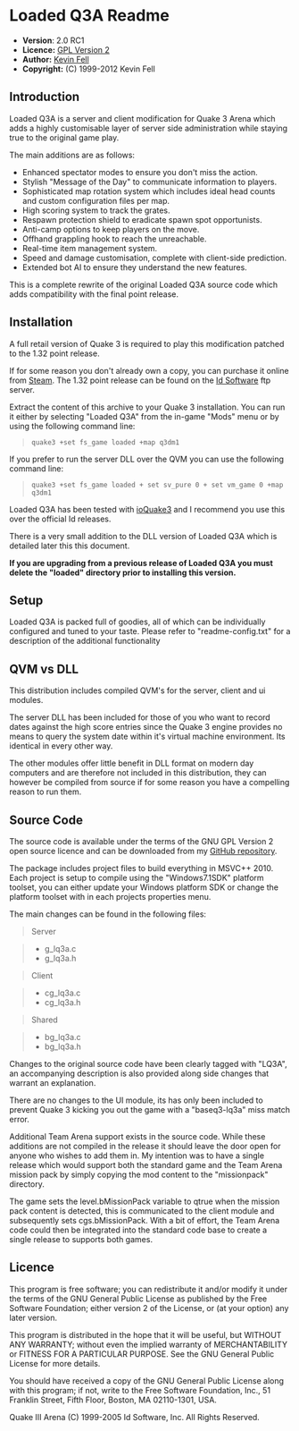 Loaded Q3A Readme
=================

-	**Version**: 2.0 RC1
-	**Licence:** [GPL Version 2](http://www.gnu.org/licenses/gpl-2.0.html)
-	**Author:** [Kevin Fell](http://www.kevin-fell.co.uk/)
-	**Copyright:** (C) 1999-2012 Kevin Fell

Introduction
------------

Loaded Q3A is a server and client modification for Quake 3 Arena which
adds a highly customisable layer of server side administration while
staying true to the original game play.

The main additions are as follows: 

-	Enhanced spectator modes to ensure you don't miss the action.
-	Stylish "Message of the Day" to communicate information to players.
-	Sophisticated map rotation system which includes ideal head counts
	and custom configuration files per map.
-	High scoring system to track the grates.
-	Respawn protection shield to eradicate spawn spot opportunists.
-	Anti-camp options to keep players on the move.
-	Offhand grappling hook to reach the unreachable.
-	Real-time item management system.
-	Speed and damage customisation, complete with client-side prediction.
-	Extended bot AI to ensure they understand the new features.

This is a complete rewrite of the original Loaded Q3A source code which
adds compatibility with the final point release.


Installation
------------

A full retail version of Quake 3 is required to play this modification
patched to the 1.32 point release.

If for some reason you don't already own a copy, you can purchase it
online from [Steam](http://store.steampowered.com/app/2200). The 1.32
point release can be found on the
[Id Software](ftp://ftp.idsoftware.com/idstuff/quake3/) ftp server.

Extract the content of this archive to your Quake 3 installation. You
can run it either by selecting "Loaded Q3A" from the in-game "Mods"
menu or by using the following command line:

> `quake3 +set fs_game loaded +map q3dm1`

If you prefer to run the server DLL over the QVM you can use the
following command line:

> `quake3 +set fs_game loaded + set sv_pure 0 + set vm_game 0 +map q3dm1`

Loaded Q3A has been tested with [ioQuake3](http://ioquake3.org/) and I
recommend you use this over the official Id releases.

There is a very small addition to the DLL version of Loaded Q3A which is
detailed later this this document.

**If you are upgrading from a previous release of Loaded Q3A you must
delete the "loaded" directory prior to installing this version.**


Setup
-----

Loaded Q3A is packed full of goodies, all of which can be individually
configured and tuned to your taste. Please refer to
"readme-config.txt" for a description of the additional functionality


QVM vs DLL
----------

This distribution includes compiled QVM's for the server, client and
ui modules.

The server DLL has been included for those of you who want to record
dates against the high score entries since the Quake 3 engine provides
no means to query the system date within it's virtual machine environment.
Its identical in every other way.

The other modules offer little benefit in DLL format on modern day
computers and are therefore not included in this distribution, they
can however be compiled from source if for some reason you have a
compelling reason to run them.

	
Source Code
-----------

The source code is available under the terms of the GNU GPL Version 2
open source licence and can be downloaded from my
[GitHub repository](https://github.com/monoknot/loaded-q3a).

The package includes project files to build everything in MSVC++ 2010.
Each project is setup to compile using the "Windows7.1SDK" platform
toolset, you can either update your Windows platform SDK or change the
platform toolset with in each projects properties menu.

The main changes can be found in the following files:

> Server

>- g_lq3a.c
>- g_lq3a.h

> Client

>- cg_lq3a.c
>- cg_lq3a.h

> Shared

>- bg_lq3a.c
>- bg_lq3a.h

Changes to the original source code have been clearly tagged with "LQ3A",
an accompanying description is also provided along side changes that
warrant an explanation.

There are no changes to the UI module, its has only been included to
prevent Quake 3 kicking you out the game with a "baseq3-lq3a" miss
match error.

Additional Team Arena support exists in the source code. While these
additions are not compiled in the release it should leave the door open
for anyone who wishes to add them in. My intention was to have a single
release which would support both the standard game and the Team Arena
mission pack by simply copying the mod content to the "missionpack"
directory.

The game sets the level.bMissionPack variable to qtrue when the mission
pack content is detected, this is communicated to the client module and
subsequently sets cgs.bMissionPack. With a bit of effort, the Team Arena
code could then be integrated into the standard code base to create a
single release to supports both games.


Licence
-------
This program is free software; you can redistribute it and/or modify
it under the terms of the GNU General Public License as published by
the Free Software Foundation; either version 2 of the License, or
(at your option) any later version.

This program is distributed in the hope that it will be useful, but
WITHOUT ANY WARRANTY; without even the implied warranty of
MERCHANTABILITY or FITNESS FOR A PARTICULAR PURPOSE.  See the GNU
General Public License for more details.

You should have received a copy of the GNU General Public License
along with this program; if not, write to the Free Software
Foundation, Inc., 51 Franklin Street, Fifth Floor, Boston,
MA 02110-1301, USA.

Quake III Arena (C) 1999-2005 Id Software, Inc. All Rights Reserved.